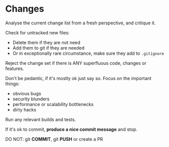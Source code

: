 # Changes

Analyse the current change list from a fresh perspective, and critique it.

Check for untracked new files:
 - Delete them if they are not need
 - Add them to git if they are needed
 - Or in exceptionally rare circumstance, make sure they add to `.gitignore`

Reject the change set if there is ANY superfluous code, changes or features.

Don't be pedantic, if it's mostly ok just say so.  Focus on the important things:

* obvious bugs
* security blunders
* performance or scalability bottlenecks
* dirty hacks

Run any relevant builds and tests.

If it's ok to commit, **produce a nice commit message** and stop.

DO NOT: git **COMMIT**, git **PUSH** or create a PR
